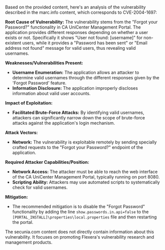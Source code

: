 Based on the provided content, here's an analysis of the vulnerability described in the marc.info content, which corresponds to CVE-2004-1697:

**Root Cause of Vulnerability:**
The vulnerability stems from the "Forgot your Password?" functionality in CA UniCenter Management Portal. The application provides different responses depending on whether a user exists or not. Specifically it shows "User not found: [username]" for non-existent users, while it provides a "Password has been sent" or "Email address not found" message for valid users, thus revealing valid usernames.

**Weaknesses/Vulnerabilities Present:**
*   **Username Enumeration:** The application allows an attacker to determine valid usernames through the different responses given by the 'Forgot Password' feature.
*   **Information Disclosure:** The application improperly discloses information about valid user accounts.

**Impact of Exploitation:**
*   **Facilitated Brute-Force Attacks:** By identifying valid usernames, attackers can significantly narrow down the scope of brute-force attacks against the application's login mechanism.

**Attack Vectors:**
*   **Network:** The vulnerability is exploitable remotely by sending specially crafted requests to the "Forgot your Password?" endpoint of the application.

**Required Attacker Capabilities/Position:**
*   **Network Access:** The attacker must be able to reach the web interface of the CA UniCenter Management Portal, typically running on port 8080.
*   **Scripting Ability:** Attackers may use automated scripts to systematically check for valid usernames.

**Mitigation:**
* The recommended mitigation is to disable the "Forgot Password" functionality by adding the line `show.passwords.in.api=false` to the `[PORTAL_INSTALL]\properties\local.properties` file and then restarting the portal.

The secunia.com content does not directly contain information about this vulnerability. It focuses on promoting Flexera's vulnerability research and management products.